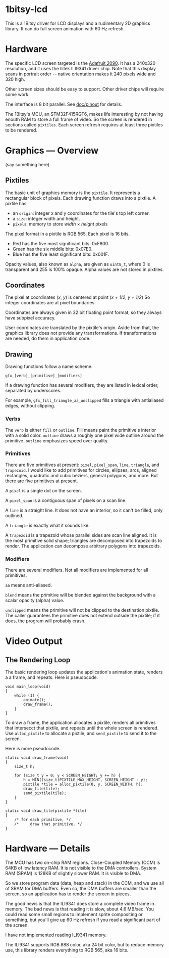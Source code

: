 # 1bitsy-lcd

This is a 1Bitsy driver for LCD displays and a rudimentary 2D graphics
library.  It can do full screen animation with 60 Hz refresh.


# Hardware

The specific LCD screen targeted is the
[Adafruit 2090](https://www.adafruit.com/product/2090).  It has a
240x320 resolution, and it uses the Ilitek ILI9341 driver chip.  Note
that this display scans in portrait order -- native orientation makes
it 240 pixels wide and 320 high.

Other screen sizes should be easy to support.  Other driver chips
will require some work.

The interface is 8 bit parallel.  See [doc/pinout](doc/pinout.png) for
details.

The 1Bitsy's MCU, an STM32F415RGT6, makes life interesting by not
having enouth RAM to store a full frame of video.  So the screen
is rendered in sections called `pixtiles`.  Each screen refresh
requires at least three pixtiles to be rendered.


# Graphics &mdash; Overview

(say something here)


## Pixtiles

The basic unit of graphics memory is the `pixtile`.  It represents
a rectangular block of pixels.  Each drawing function draws into
a pixtile.  A pixtile has:

  - an `origin`: integer x and y coordinates for the tile's
    top left corner.
  - a `size`: integer width and height.
  - `pixels`: memory to store *width* &times; *height* pixels
  
The pixel format in a pixtile is RGB 565.  Each pixel is 16 bits.

  - Red has the five most significant bits: 0xF800.
  - Green has the six middle bits: 0x07E0.
  - Blue has the five least significant bits: 0x001F.

Opacity values, also known as `alpha`, are given as `uint8_t`,
where 0 is transparent and 255 is 100% opaque.  Alpha values
are not stored in pixtiles.


## Coordinates

The pixel at coordinates (*x*, *y*) is centered at point
(*x + 1/2*, *y + 1/2*)  So integer coordinates are at pixel
boundaries.

Coordinates are always given in 32 bit floating point format, so they
always have subpixel accuracy.

User coordinates are translated by the pixtile's origin.  Aside from
that, the graphics library does not provide any transformations.
If transformations are needed, do them in application code.

## Drawing

Drawing functions follow a name scheme.

    gfx_[verb]_[primitive]_[modifiers]
    
If a drawing function has several modifiers, they are listed in
lexical order, separated by underscores.

For example, `gfx_fill_triangle_aa_unclipped` fills a triangle with
antialiased edges, without clipping.

### Verbs

The `verb` is either `fill` or `outline`.  Fill means paint the
primitive's interior with a solid color.  `outline` draws a roughly
one pixel wide outline around the primitive.  `outline` emphasizes
speed over quality.

### Primitives

There are five primitives at present: `pixel`, `pixel_span`, `line`,
`triangle`, and `trapezoid`.  I would like to add primitives for
circles, ellipses, arcs, aligned rectangles, quadratic and cubic
beziers, general polygons, and more.  But there are five primitives at
present.

A `pixel` is a single dot on the screen.

A `pixel_span` is a contiguous span of pixels on a scan line.

A `line` is a straight line.  It does not have an interior, so it
can't be filled, only outlined.

A `triangle` is exactly what it sounds like.

A `trapezoid` is a trapezoid whose parallel sides are scan line
aligned.  It is the most primitive solid shape; triangles are
decomposed into trapezoids to render.  The application can decompose
arbitrary polygons into trapezoids.

### Modifiers

There are several modifiers.  Not all modifiers are implemented
for all primitives.

`aa` means anti-aliased.

`blend` means the primitive will be blended against the background
with a scalar opacity (alpha) value.

`unclipped` means the primitive will not be clipped to the destination
pixtile.  The caller guarantees the primitive does not extend outside
the pixtile; if it does, the program will probably crash.

# Video Output

## The Rendering Loop

The basic rendering loop updates the application's animation state,
renders a a frame, and repeats.  Here is pseudocode.

    void main_loop(void)
    {
        while (1) {
            animate();
            draw_frame();
        }
    }

To draw a frame, the application allocates a pixtile, renders all
primitives that intersecct that pixtile, and repeats until the whole
screen is rendered.  Use `alloc_pixtile` to allocate a pixtile, and
`send_pixtile` to send it to the screen.

Here is more pseudocode.

    static void draw_frame(void)
    {
        size_t h;

        for (size_t y = 0; y < SCREEN_HEIGHT; y += h) {
            h = MIN((size_t)PIXTILE_MAX_HEIGHT, SCREEN_HEIGHT - y);
            pixtile *tile = alloc_pixtile(0, y, SCREEN_WIDTH, h);
            draw_tile(tile);
            send_pixtile(tile);
        }
    }

    static void draw_tile(pixtile *tile)
    {
        /* for each primitive, */
        /*     draw that primitive. */
    }


# Hardware &mdash; Details

The MCU has two on-chip RAM regions.  Close-Coupled Memory (CCM) is
64KB of low latency RAM.  It is not visible to the DMA controllers.
System RAM (SRAM) is 128KB of slightly slower RAM.  It is visible to DMA.

So we store program data (data, heap and stack) in the CCM, and
we use all of SRAM for DMA buffers.  Even so, the DMA buffers are
smaller than the screen, so an application has to render the screen
in pieces.

The good news is that the ILI9341 does store a complete video frame in
memory.  The bad news is that reading it is slow, about 4.6 MB/sec.
You could read some small regions to implement sprite compositing or
something, but you'll give up 60 Hz refresh if you read a significant
part of the screen.

I have not implemented reading ILI9341 memory.

The ILI9341 supports RGB 888 color, aka 24 bit color, but to reduce
memory use, this library renders everything to RGB 565, aka 16 bits.

